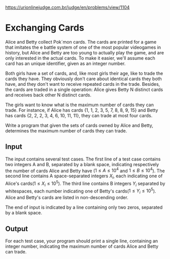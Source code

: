 https://urionlinejudge.com.br/judge/en/problems/view/1104

# Exchanging Cards

Alice and Betty collect Pok´mon cards. The cards are printed for a game that
imitates the e battle system of one of the most popular videogames in history,
but Alice and Betty are too young to actually play the game, and are only
interested in the actual cards. To make it easier, we'll assume each card has
an unique identifier, given as an integer number.

Both girls have a set of cards, and, like most girls their age, like to trade
the cards they have. They obviously don't care about identical cards they both
have, and they don't want to receive repeated cards in the trade. Besides, the
cards are traded in a single operation: Alice gives Betty N distinct cards and
receives back other N distinct cards.

The girls want to know what is the maximum number of cards they can trade. For
instance, if Alice has cards {1, 1, 2, 3, 5, 7, 8, 8, 9, 15} and Betty has
cards {2, 2, 2, 3, 4, 6, 10, 11, 11}, they can trade at most four cards.

Write a program that given the sets of cards owned by Alice and Betty,
determines the maximum number of cards they can trade.

## Input

The input contains several test cases. The first line of a test case contains
two integers A and B, separated by a blank space, indicating respectively the
number of cards Alice and Betty have ($1 \leq A \leq 10^4$ and
$1 \leq B \leq 10^4$). The second line contains A space-separated integers $X_i$,
each indicating one of Alice's cards($1 \leq X_i \leq 10^5$). The third line
contains B integers $Y_i$ separated by whitespaces, each number indicating one
of Betty's cards($1 \leq Y_i \leq 10^5$). Alice and Betty's cards are listed
in non-descending order.

The end of input is indicated by a line containing only two zeros, separated by
a blank space.

## Output

For each test case, your program should print a single line, containing an
integer number, indicating the maximum number of cards Alice and Betty can
trade.
